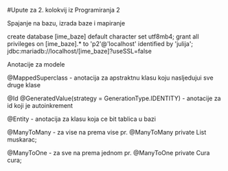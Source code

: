 #Upute za 2. kolokvij iz Programiranja 2

Spajanje na bazu, izrada baze i mapiranje

create database [ime_baze] default character set utf8mb4;
grant all privileges on [ime_baze].* to 'p2'@'localhost' identified by 'julija';
<property name="connection.url">jdbc:mariadb://localhost/[ime_baze]?useSSL=false</property>
<mapping class="[klasa].[podklasa].[model]" />



Anotacije za modele

@MappedSuperclass - anotacija za apstraktnu klasu koju nasljedujui sve druge klase

@Id
@GeneratedValue(strategy = GenerationType.IDENTITY) - anotacije za id koji je autoinkrement

@Entity - anotacija za klasu koja ce bit tablica u bazi

@ManyToMany - za vise na prema vise pr. @ManyToMany
    private List<Muskarac> muskarac;

@ManyToOne - za sve na prema jednom pr. @ManyToOne
    private Cura cura;

